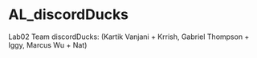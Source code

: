 # AL_discordDucks
Lab02
Team discordDucks: (Kartik Vanjani + Krrish, Gabriel Thompson + Iggy, Marcus Wu + Nat)
